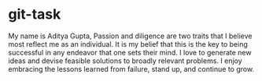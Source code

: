 # git-task
My name is Aditya Gupta, Passion and diligence are two traits that I believe most reflect me as an individual. It is my belief that this is the key to being successful in any endeavor that one sets their mind. I love to generate new ideas and devise feasible solutions to broadly relevant problems. I enjoy embracing the lessons learned from failure, stand up, and continue to grow.
